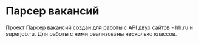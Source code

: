 # Парсер вакансий
Проект Парсер вакансий создан для работы с API двух сайтов - hh.ru и superjob.ru. Для работы с ними реализованы несколько классов.


